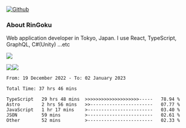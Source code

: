 [![Github](https://img.shields.io/github/followers/RinGoku?label=Follow&style=social)](https://github.com/RinGoku)

### About RinGoku
Web application developer in Tokyo, Japan.
I use React, TypeScript, GraphQL, C#(Unity) ...etc

![](https://github-profile-summary-cards.vercel.app/api/cards/profile-details?username=RinGoku&theme=default)

![](https://github-profile-summary-cards.vercel.app/api/cards/repos-per-language?username=RinGoku&theme=default)![](https://github-profile-summary-cards.vercel.app/api/cards/stats?username=RinGoku&theme=default)

<!--START_SECTION:waka-->

```text
From: 19 December 2022 - To: 02 January 2023

Total Time: 37 hrs 46 mins

TypeScript   29 hrs 48 mins  >>>>>>>>>>>>>>>>>>>>-----   78.94 %
Astro        2 hrs 56 mins   >>-----------------------   07.77 %
JavaScript   1 hr 17 mins    >------------------------   03.40 %
JSON         59 mins         >------------------------   02.61 %
Other        52 mins         >------------------------   02.33 %
```

<!--END_SECTION:waka-->
